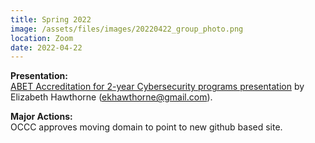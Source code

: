 ```yaml
---
title: Spring 2022
image: /assets/files/images/20220422_group_photo.png
location: Zoom
date: 2022-04-22
---
```


**Presentation:**  
[ABET Accreditation for 2-year Cybersecurity programs presentation](/assets/files/2022/ABET_Cybersec_2year.pdf)
by Elizabeth Hawthorne (ekhawthorne@gmail.com).

**Major Actions:**  
OCCC approves moving domain to point to new github based site.
